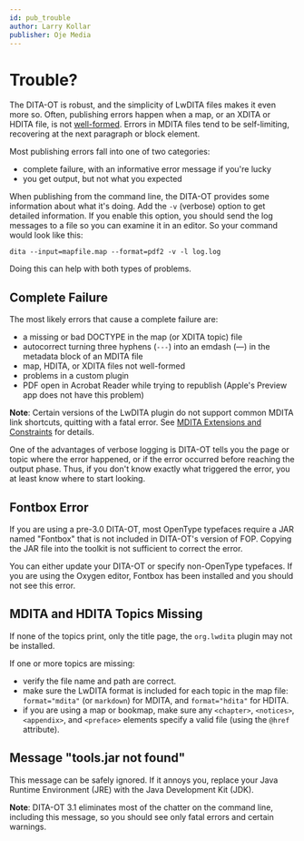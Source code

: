 ```yaml
---
id: pub_trouble
author: Larry Kollar
publisher: Oje Media
---
```


# Trouble?

The DITA-OT is robust,
and the simplicity of LwDITA files makes it even more so.
Often, publishing errors happen when
a map, or an XDITA or HDITA file,
is not [well-formed](https://en.wikipedia.org/wiki/Well-formed_element).
Errors in MDITA files tend to be self-limiting,
recovering at the next paragraph or block element.

Most publishing errors fall into one of two categories:

* complete failure, with an informative error message if you're lucky
* you get output, but not what you expected

When publishing from the command line,
the DITA-OT provides some information about what it's doing.
Add the `-v` (verbose) option to get detailed information.
If you enable this option, you should send the log messages to a file
so you can examine it in an editor.
So your command would look like this:

    dita --input=mapfile.map --format=pdf2 -v -l log.log

Doing this can help with both types of problems.

## Complete Failure

The most likely errors that cause a complete failure are:

* a missing or bad DOCTYPE in the map (or XDITA topic) file
* autocorrect turning three hyphens (`---`) into an emdash (—)
  in the metadata block of an MDITA file
* map, HDITA, or XDITA files not well-formed
* problems in a custom plugin
* PDF open in Acrobat Reader while trying to republish
  (Apple's Preview app does not have this problem)

**Note**: Certain versions of the LwDITA plugin do not support common
MDITA link shortcuts, quitting with a fatal error.
See [MDITA Extensions and Constraints](mdita_extension.md) for details.

One of the advantages of verbose logging is DITA-OT
tells you the page or topic where the error happened,
or if the error occurred before reaching the output phase.
Thus, if you don't know exactly what triggered the error,
you at least know where to start looking.

## Fontbox Error

If you are using a pre-3.0 DITA-OT,
most OpenType typefaces require a JAR named "Fontbox"
that is not included in DITA-OT's version of FOP.
Copying the JAR file into the toolkit is not sufficient
to correct the error.

You can either update your DITA-OT or specify non-OpenType typefaces.
If you are using the Oxygen editor, Fontbox has been installed
and you should not see this error.

## MDITA and HDITA Topics Missing

If none of the topics print, only the title page,
the `org.lwdita` plugin may not be installed.

If one or more topics are missing:

* verify the file name and path are correct.
* make sure the LwDITA format is included for each topic in the map file:
  `format="mdita"` (or `markdown`) for MDITA, and
  `format="hdita"` for HDITA.
* if you are using a map or bookmap,
  make sure any `<chapter>`, `<notices>`, `<appendix>`, and `<preface>`
  elements specify a valid file (using the `@href` attribute).

## Message "tools.jar not found"

This message can be safely ignored.
If it annoys you, replace your Java Runtime Environment (JRE)
with the Java Development Kit (JDK).

**Note**: DITA-OT 3.1 eliminates most of the chatter on the command line,
including this message,
so you should see only fatal errors and certain warnings.

<!-- ## Other Unexpected Output

Unexpected output can be both easier and trickier to figure out.
Some problems, like a text span not being closed properly, are obvious. -->
